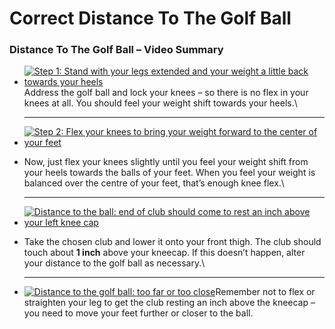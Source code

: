 # Correct Distance To The Golf Ball



### Distance To The Golf Ball – Video Summary

*   [![Step 1: Stand with your legs extended and your weight a little back towards your heels](https://free-online-golf-tips.com/wp-content/uploads/distance-to-golf-ball-1-288x288.png)](https://free-online-golf-tips.com/wp-content/uploads/distance-to-golf-ball-1.png)Address the golf ball and lock your knees – so there is no flex in your knees at all. You should feel your weight shift towards your heels.\


    ***
* [![Step 2: Flex your knees to bring your weight forward to the center of your feet](https://free-online-golf-tips.com/wp-content/uploads/distance-to-golf-ball-2-288x288.png)](https://free-online-golf-tips.com/wp-content/uploads/distance-to-golf-ball-2.png)
*   Now, just flex your knees slightly until you feel your weight shift from your heels towards the balls of your feet. When you feel your weight is balanced over the centre of your feet, that’s enough knee flex.\


    ***
* [![Distance to the ball: end of club should come to rest an inch above your left knee cap](https://free-online-golf-tips.com/wp-content/uploads/distance-to-golf-ball-288x288.png)](https://free-online-golf-tips.com/wp-content/uploads/distance-to-golf-ball.png)
*   Take the chosen club and lower it onto your front thigh. The club should touch about **1 inch** above your kneecap. If this doesn’t happen, alter your distance to the golf ball as necessary.\


    ***
* [![Distance to the golf ball: too far or too close](https://free-online-golf-tips.com/wp-content/uploads/distance-to-golf-ball-too-far-too-close-288x288.png)](https://free-online-golf-tips.com/wp-content/uploads/distance-to-golf-ball-too-far-too-close.png)Remember not to flex or straighten your leg to get the club resting an inch above the kneecap – you need to move your feet further or closer to the ball.
